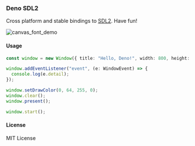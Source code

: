 ### Deno SDL2

Cross platform and stable bindings to [SDL2](https://www.libsdl.org/index.php).
Have fun!

![canvas_font_demo](https://user-images.githubusercontent.com/34997667/127973999-d0212cac-0800-46c8-8817-7e401fec69a6.png)


#### Usage

```typescript
const window = new Window({ title: "Hello, Deno!", width: 800, height: 400 });

window.addEventListener("event", (e: WindowEvent) => {
  console.log(e.detail);
});

window.setDrawColor(0, 64, 255, 0);
window.clear();
window.present();

window.start();
```

#### License

MIT License
